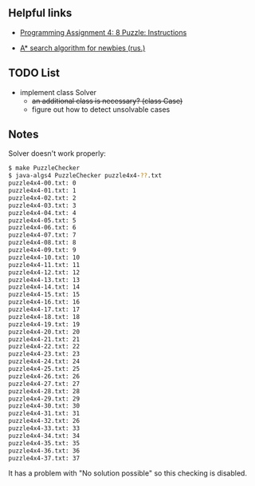 ## Helpful links

  * [Programming Assignment 4: 8 Puzzle: Instructions](https://class.coursera.org/algs4partI-010/assignment/view?assignment_id=5)

  * [A* search algorithm for newbies (rus.)](http://www2.in.tu-clausthal.de/~zach/teaching/info_literatur/A_Star/A_star_tutorial/aStarTutorial_rus.htm.html)

## TODO List

* implement class Solver
  * ~~an additional class is necessary? (class Case)~~
  * figure out how to detect unsolvable cases

## Notes

Solver doesn't work properly:
```sh
$ make PuzzleChecker
$ java-algs4 PuzzleChecker puzzle4x4-??.txt
puzzle4x4-00.txt: 0
puzzle4x4-01.txt: 1
puzzle4x4-02.txt: 2
puzzle4x4-03.txt: 3
puzzle4x4-04.txt: 4
puzzle4x4-05.txt: 5
puzzle4x4-06.txt: 6
puzzle4x4-07.txt: 7
puzzle4x4-08.txt: 8
puzzle4x4-09.txt: 9
puzzle4x4-10.txt: 10
puzzle4x4-11.txt: 11
puzzle4x4-12.txt: 12
puzzle4x4-13.txt: 13
puzzle4x4-14.txt: 14
puzzle4x4-15.txt: 15
puzzle4x4-16.txt: 16
puzzle4x4-17.txt: 17
puzzle4x4-18.txt: 18
puzzle4x4-19.txt: 19
puzzle4x4-20.txt: 20
puzzle4x4-21.txt: 21
puzzle4x4-22.txt: 22
puzzle4x4-23.txt: 23
puzzle4x4-24.txt: 24
puzzle4x4-25.txt: 25
puzzle4x4-26.txt: 26
puzzle4x4-27.txt: 27
puzzle4x4-28.txt: 28
puzzle4x4-29.txt: 29
puzzle4x4-30.txt: 30
puzzle4x4-31.txt: 31
puzzle4x4-32.txt: 26
puzzle4x4-33.txt: 33
puzzle4x4-34.txt: 34
puzzle4x4-35.txt: 35
puzzle4x4-36.txt: 36
puzzle4x4-37.txt: 37
```
It has a problem with "No solution possible" so this checking is disabled.